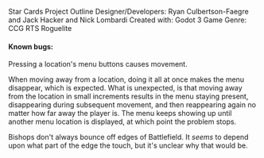Star Cards Project Outline
Designer/Developers: Ryan Culbertson-Faegre and Jack Hacker and Nick Lombardi
Created with: Godot 3
Game Genre: CCG RTS Roguelite

#### Known bugs:

Pressing a location's menu buttons causes movement.

When moving away from a location, doing it all at once makes the menu disappear, which is expected. What is unexpected, is that moving away from the location in small increments results in the menu staying present, disappearing during subsequent movement, and then reappearing again no matter how far away the player is. The menu keeps showing up until another menu location is displayed, at which point the problem stops.

Bishops don't always bounce off edges of Battlefield. It *seems* to depend upon what part of the edge the touch, but it's unclear why that would be.
